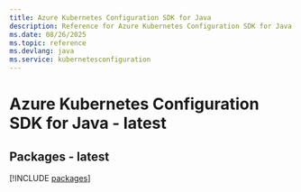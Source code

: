 ```yaml
---
title: Azure Kubernetes Configuration SDK for Java
description: Reference for Azure Kubernetes Configuration SDK for Java
ms.date: 08/26/2025
ms.topic: reference
ms.devlang: java
ms.service: kubernetesconfiguration
---
```

# Azure Kubernetes Configuration SDK for Java - latest
## Packages - latest
[!INCLUDE [packages](kubernetes-configuration-index.md)]